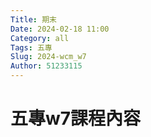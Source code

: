 ```yaml
---
Title: 期末
Date: 2024-02-18 11:00
Category: all
Tags: 五專
Slug: 2024-wcm_w7
Author: 51233115
---
```



<!-- PELICAN_END_SUMMARY -->

# 五專w7課程內容